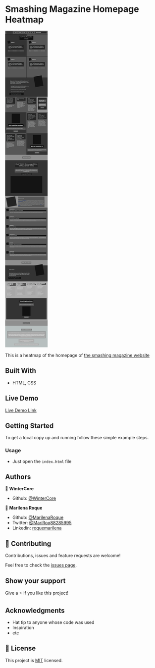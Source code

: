 # Smashing Magazine Homepage Heatmap

![screenshot](./screenshot.png)

This is a heatmap of the homepage of [the smashing magazine website](https://www.smashingmagazine.com/)

## Built With

- HTML, CSS

## Live Demo

[Live Demo Link](https://marilenaroque.github.io/HeatMapSmashingMagazine/)


## Getting Started

To get a local copy up and running follow these simple example steps.

### Usage
- Just open the `index.html` file

## Authors

👤 **WinterCore**

- Github: [@WinterCore](https://github.com/WinterCore)

👤 **Marilena Roque**
- Github: [@MarilenaRoque](https://github.com/MarilenaRoque)
- Twitter: [@MariRoq88285995](https://twitter.com/MariRoq88285995)
- Linkedin: [roquemarilena](https://www.linkedin.com/in/roquemarilena/)


## 🤝 Contributing

Contributions, issues and feature requests are welcome!

Feel free to check the [issues page](issues/).

## Show your support

Give a ⭐️ if you like this project!

## Acknowledgments

- Hat tip to anyone whose code was used
- Inspiration
- etc

## 📝 License

This project is [MIT](lic.url) licensed.